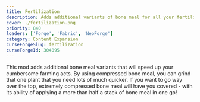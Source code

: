 ```yaml
---
title: Fertilization
description: Adds additional variants of bone meal for all your fertilization needs.
cover: ./fertilization.png
priority: 840
loaders: ['Forge', 'Fabric', 'NeoForge']
category: Content Expansion
curseForgeSlug: fertilization
curseForgeId: 304095
---
```


This mod adds additional bone meal variants that will speed up your cumbersome farming acts.
By using compressed bone meal, you can grind that one plant that you need lots of much quicker.
If you want to go way over the top, extremely compressed bone meal will have you covered - with its ability of applying a more than half a stack of bone meal in one go!